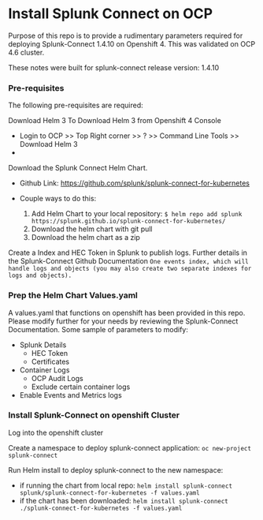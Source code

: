 # Install Splunk Connect on OCP
Purpose of this repo is to provide a rudimentary parameters required for deploying Splunk-Connect 1.4.10 on Openshift 4. 
This was validated on OCP 4.6 cluster. 

These notes were built for splunk-connect release version: 1.4.10 

### Pre-requisites
The following pre-requisites are required: 

Download Helm 3 
  To Download Helm 3 from Openshift 4 Console 
   * Login to OCP >> Top Right corner >> ? >> Command Line Tools >> Download Helm 3
   * 

Download the Splunk Connect Helm Chart. 
   * Github Link: https://github.com/splunk/splunk-connect-for-kubernetes

   * Couple ways to do this: 
        1. Add Helm Chart to your local repository: 
            `$ helm repo add splunk https://splunk.github.io/splunk-connect-for-kubernetes/`
        2. Download the helm chart with git pull 
        3. Download the helm chart as a zip 

Create a Index and HEC Token in Splunk to publish logs. Further details in the Splunk-Connect Github Documentation
`One events index, which will handle logs and objects (you may also create two separate indexes for logs and objects).`


### Prep the Helm Chart Values.yaml
A values.yaml that functions on openshift has been provided in this repo. Please modify further for your needs by reviewing the Splunk-Connect Documentation. Some sample of parameters to modify: 
* Splunk Details 
  * HEC Token 
  * Certificates 
* Container Logs
  * OCP Audit Logs 
  * Exclude certain container logs 
* Enable Events and Metrics logs 


### Install Splunk-Connect on openshift Cluster 
Log into the openshift cluster

Create a namespace to deploy splunk-connect application: `oc new-project splunk-connect`

Run Helm install to deploy splunk-connect to the new namespace: 
* if running the chart from local repo: `helm install splunk-connect splunk/splunk-connect-for-kubernetes -f values.yaml`
* if the chart has been downloaded: `helm install splunk-connect ./splunk-connect-for-kubernetes -f values.yaml`
  


